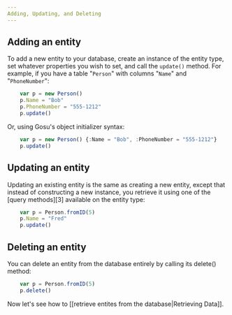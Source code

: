 ```yaml
---
Adding, Updating, and Deleting
---
```


## Adding an entity

To add a new entity to your database, create an instance of the entity type,
set whatever properties you wish to set, and call the `update()` method. For
example, if you have a table "`Person`" with columns "`Name`" and
"`PhoneNumber`":

```js
    var p = new Person()
    p.Name = "Bob"
    p.PhoneNumber = "555-1212"
    p.update()
```

Or, using Gosu's object initializer syntax:

```js
    var p = new Person() {:Name = "Bob", :PhoneNumber = "555-1212"}
    p.update()
```

## Updating an entity

Updating an existing entity is the same as creating a new entity, except that
instead of constructing a new instance, you retrieve it using one of the
[query methods][3] available on the entity type:

```js
    var p = Person.fromID(5)
    p.Name = "Fred"
    p.update()
```

## Deleting an entity

You can delete an entity from the database entirely by calling its delete()
method:

```js
    var p = Person.fromID(5)
    p.delete()
```

Now let's see how to [[retrieve entites from the database|Retrieving Data]].

